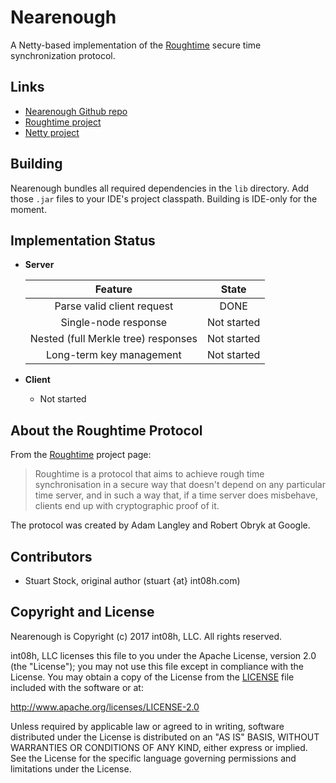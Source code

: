 # Nearenough
A Netty-based implementation of the [Roughtime](https://roughtime.googlesource.com/roughtime) 
secure time synchronization protocol.

## Links
* [Nearenough Github repo](https://github.com/int08h/nearenough)
* [Roughtime project](https://roughtime.googlesource.com/roughtime)
* [Netty project](http://netty.io/)

## Building
Nearenough bundles all required dependencies in the `lib` directory. Add those `.jar` files to
your IDE's project classpath. Building is IDE-only for the moment. 

## Implementation Status
* **Server**

  |Feature|State|
  |:-----:|:---:|
  | Parse valid client request          | DONE |
  | Single-node response                | Not started |
  | Nested (full Merkle tree) responses | Not started |
  | Long-term key management            | Not started |
  
* **Client**
  * Not started

## About the Roughtime Protocol
From the [Roughtime](https://roughtime.googlesource.com/roughtime) project page:

  > Roughtime is a protocol that aims to achieve rough time synchronisation in a secure way 
  > that doesn't depend on any particular time server, and in such a way that, if a time 
  > server does misbehave, clients end up with cryptographic proof of it.
  
The protocol was created by Adam Langley and Robert Obryk at Google.

## Contributors
* Stuart Stock, original author (stuart {at} int08h.com)

## Copyright and License
Nearenough is Copyright (c) 2017 int08h, LLC. All rights reserved. 

int08h, LLC licenses this file to you under the Apache License, version 2.0 (the "License"); you 
may not use this file except in compliance with the License. You may obtain a copy of the License 
from the [LICENSE](../master/LICENSE) file included with the software or at:

  http://www.apache.org/licenses/LICENSE-2.0

Unless required by applicable law or agreed to in writing, software distributed under the License 
is distributed on an "AS IS" BASIS, WITHOUT WARRANTIES OR CONDITIONS OF ANY KIND, either express or 
implied. See the License for the specific language governing permissions and limitations under 
the License.
